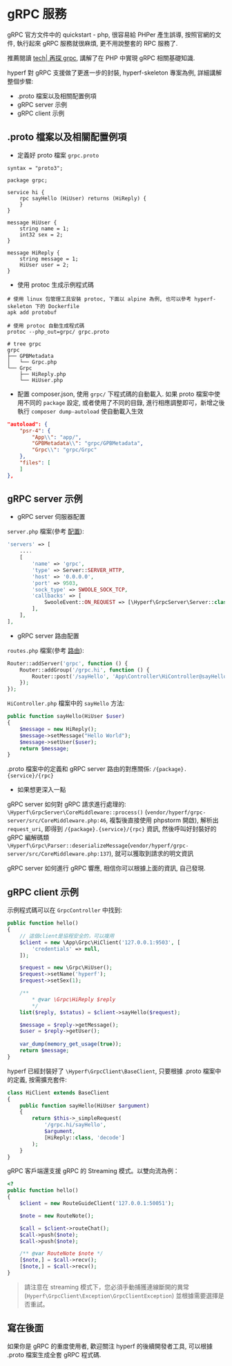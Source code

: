 # gRPC 服務

gRPC 官方文件中的 quickstart - php, 很容易給 PHPer 產生誤導, 按照官網的文件, 執行起來 gRPC 服務就很麻煩, 更不用說整套的 RPC 服務了.

推薦閱讀 [tech| 再探 grpc](https://www.jianshu.com/p/f3221df39e6f), 講解了在 PHP 中實現 gRPC 相關基礎知識.

hyperf 對 gRPC 支援做了更進一步的封裝, hyperf-skeleton 專案為例, 詳細講解整個步驟:

- .proto 檔案以及相關配置例項
- gRPC server 示例
- gRPC client 示例

## .proto 檔案以及相關配置例項

- 定義好 proto 檔案 `grpc.proto`

```proto3
syntax = "proto3";

package grpc;

service hi {
    rpc sayHello (HiUser) returns (HiReply) {
    }
}

message HiUser {
    string name = 1;
    int32 sex = 2;
}

message HiReply {
    string message = 1;
    HiUser user = 2;
}
```

- 使用 protoc 生成示例程式碼

```
# 使用 linux 包管理工具安裝 protoc, 下面以 alpine 為例, 也可以參考 hyperf-skeleton 下的 Dockerfile
apk add protobuf

# 使用 protoc 自動生成程式碼
protoc --php_out=grpc/ grpc.proto

# tree grpc
grpc
├── GPBMetadata
│   └── Grpc.php
└── Grpc
    ├── HiReply.php
    └── HiUser.php
```

- 配置 composer.json, 使用 `grpc/` 下程式碼的自動載入. 如果 proto 檔案中使用不同的 `package` 設定, 或者使用了不同的目錄, 進行相應調整即可，新增之後執行 `composer dump-autoload` 使自動載入生效

```json
"autoload": {
    "psr-4": {
        "App\\": "app/",
        "GPBMetadata\\": "grpc/GPBMetadata",
        "Grpc\\": "grpc/Grpc"
    },
    "files": [
    ]
},
```

## gRPC server 示例

- gRPC server 伺服器配置

`server.php` 檔案(參考 [配置](zh-tw/config.md)):

```php
'servers' => [
    ....
    [
        'name' => 'grpc',
        'type' => Server::SERVER_HTTP,
        'host' => '0.0.0.0',
        'port' => 9503,
        'sock_type' => SWOOLE_SOCK_TCP,
        'callbacks' => [
            SwooleEvent::ON_REQUEST => [\Hyperf\GrpcServer\Server::class, 'onRequest'],
        ],
    ],
],
```

- gRPC server 路由配置

`routes.php` 檔案(參考 [路由](zh-tw/router.md)):

```php
Router::addServer('grpc', function () {
    Router::addGroup('/grpc.hi', function () {
        Router::post('/sayHello', 'App\Controller\HiController@sayHello');
    });
});
```

`HiController.php` 檔案中的 `sayHello` 方法:

```php
public function sayHello(HiUser $user) 
{
    $message = new HiReply();
    $message->setMessage("Hello World");
    $message->setUser($user);
    return $message;
}

```

.proto 檔案中的定義和 gRPC server 路由的對應關係: `/{package}.{service}/{rpc}`

- 如果想更深入一點

gRPC server 如何對 gRPC 請求進行處理的: `\Hyperf\GrpcServer\CoreMiddleware::process()` (`vendor/hyperf/grpc-server/src/CoreMiddleware.php:46`, 複製後直接使用 phpstorm 開啟), 解析出 `request_uri`, 即得到 `/{package}.{service}/{rpc}` 資訊, 然後呼叫好封裝好的 gRPC 編解碼類 `\Hyperf\Grpc\Parser::deserializeMessage`(`vendor/hyperf/grpc-server/src/CoreMiddleware.php:137`), 就可以獲取到請求的明文資訊

gRPC server 如何進行 gRPC 響應, 相信你可以根據上面的資訊, 自己發現.

## gRPC client 示例

示例程式碼可以在 `GrpcController` 中找到:

```php
public function hello()
{
    // 這個client是協程安全的，可以複用
    $client = new \App\Grpc\HiClient('127.0.0.1:9503', [
        'credentials' => null,
    ]);

    $request = new \Grpc\HiUser();
    $request->setName('hyperf');
    $request->setSex(1);

    /**
        * @var \Grpc\HiReply $reply
        */
    list($reply, $status) = $client->sayHello($request);

    $message = $reply->getMessage();
    $user = $reply->getUser();
    
    var_dump(memory_get_usage(true));
    return $message;
}
```

hyperf 已經封裝好了 `\Hyperf\GrpcClient\BaseClient`, 只要根據 .proto 檔案中的定義, 按需擴充套件:

```php
class HiClient extends BaseClient
{
    public function sayHello(HiUser $argument)
    {
        return $this->_simpleRequest(
            '/grpc.hi/sayHello',
            $argument,
            [HiReply::class, 'decode']
        );
    }
}
```

gRPC 客戶端還支援 gRPC 的 Streaming 模式。以雙向流為例：

```php
<?
public function hello()
{
    $client = new RouteGuideClient('127.0.0.1:50051');

    $note = new RouteNote();

    $call = $client->routeChat();
    $call->push($note);
    $call->push($note);

    /** @var RouteNote $note */
    [$note,] = $call->recv();
    [$note,] = $call->recv();
}
```

> 請注意在 streaming 模式下，您必須手動捕獲連線斷開的異常 (`Hyperf\GrpcClient\Exception\GrpcClientException`) 並根據需要選擇是否重試。

## 寫在後面

如果你是 gRPC 的重度使用者, 歡迎關注 hyperf 的後續開發者工具, 可以根據 .proto 檔案生成全套 gRPC 程式碼.
